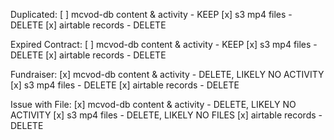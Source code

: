 Duplicated:
[ ] mcvod-db content & activity - KEEP
[x] s3 mp4 files - DELETE
[x] airtable records - DELETE

Expired Contract:
[ ] mcvod-db content & activity - KEEP
[x] s3 mp4 files - DELETE
[x] airtable records - DELETE

Fundraiser:
[x] mcvod-db content & activity - DELETE, LIKELY NO ACTIVITY
[x] s3 mp4 files - DELETE
[x] airtable records - DELETE

Issue with File:
[x] mcvod-db content & activity - DELETE, LIKELY NO ACTIVITY
[x] s3 mp4 files - DELETE, LIKELY NO FILES
[x] airtable records - DELETE